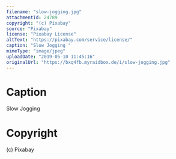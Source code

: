 ```yaml
---
filename: "slow-jogging.jpg"
attachmentId: 24789
copyright: "(c) Pixabay"
source: "Pixabay"
license: "Pixabay License"
altText: "https://pixabay.com/service/license/"
caption: "Slow Jogging "
mimeType: "image/jpeg"
uploadDate: "2019-05-10 11:45:16"
originalUrl: "https://bxq4fb.myraidbox.de/i/slow-jogging.jpg"
---
```


# Caption

Slow Jogging 

# Copyright

(c) Pixabay

